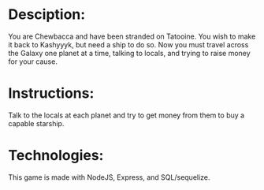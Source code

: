 # Desciption:
You are Chewbacca and have been stranded on Tatooine. You wish to make it back to Kashyyyk, but need a ship to do so. Now you must travel across the Galaxy one planet at a time, talking to locals, and trying to raise money for your cause.

# Instructions:
Talk to the locals at each planet and try to get money from them to buy a capable starship.

# Technologies:
This game is made with NodeJS, Express, and SQL/sequelize.